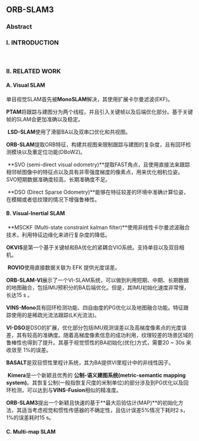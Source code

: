 ## ORB-SLAM3

### Abstract

### I. INTRODUCTION

​	

### II. RELATED WORK

#### A. Visual SLAM

​	单目视觉SLAM首先被**MonoSLAM**解决，其使用扩展卡尔曼滤波(EKF)。

​	**PTAM**将跟踪与建图分为两个线程，并且引入关键帧以及后端优化部分。基于关键帧的SLAM会更加准确以及稳定。

​	**LSD-SLAM**使用了滑窗BA以及双串口优化和共视图。

​	**ORB-SLAM**提取ORB特征，构建共视图来限制跟踪与建图的复杂度，且有回环检测模块以及重定位功能(DBoW2)。

​	**SVO (semi-direct visual odometry)**提取FAST角点，且使用直接法来跟踪相邻帧图像中的特征点以及具有非零强度梯度的像素点，用来优化相机位姿。SVO短期数据准确度较高，长期准确度不足。

​	**DSO (Direct Sparse Odometry)**能够在特征较差的环境中准确计算位姿，在模糊或者低纹理的情况下增强鲁棒性。



#### B. Visual-Inertial SLAM

​	**MSCKF (Multi-state constraint kalman filter)**使用非线性卡尔曼滤波融合技术，利用特征边缘化来进行复杂度的降低。

​	**OKVIS**是第一个基于关键帧和BA优化的紧耦合VIO系统。支持单目以及双目相机。

​	**ROVIO**使用直接数据关联为 EFK 提供光度误差。

​	**ORB-SLAM-VI**展示了一个VI-SLAM系统，可以做到利用短期、中期、长期数据的地图融合，包括IMU预积分的BA后端优化。但是，其IMU初始化速度非常慢，长达15 s 。

​	**VINS-Mono**具有回环检测功能、四自由度的PG优化以及地图融合功能。特征跟踪使用的是稀疏光流法跟踪(LK光流法)。

​	**VI-DSO**是DSO的扩展，优化部分包括IMU观测误差以及高梯度像素点的光度误差，其有较高的准确度。随着高梯度像素信息的成功利用，纹理较差的场景区域的鲁棒性也得到了提升。其基于视觉惯性的BA初始化(优化)方式，需要20 ~ 30s 来收敛至 1%的误差。

​	**BASALT**是双目惯性里程计系统，其为BA提供VI里程计中的非线性因子。

​	**Kimera**是一个新颖且优秀的 **公制-语义建图系统(metric-semantic mapping system)**。其恢复公制(一般指恢复尺度的米制单位)的部分涉及到PG优化以及回环检测，可以达到与**VINS-Fusion**相似的精准度。

​	**ORB-SLAM3**提出一个新颖且快速的基于**最大后验估计(MAP)**的初始化方法，其适当考虑视觉和惯性传感器的不确定性，且估计误差5%情况下耗时2 s，1%的误差耗时15 s。



#### C. Multi-map SLAM
























